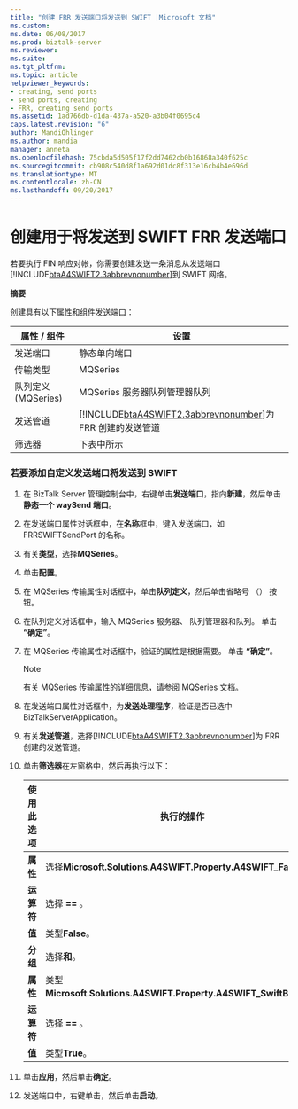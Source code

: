 ```yaml
---
title: "创建 FRR 发送端口将发送到 SWIFT |Microsoft 文档"
ms.custom: 
ms.date: 06/08/2017
ms.prod: biztalk-server
ms.reviewer: 
ms.suite: 
ms.tgt_pltfrm: 
ms.topic: article
helpviewer_keywords:
- creating, send ports
- send ports, creating
- FRR, creating send ports
ms.assetid: 1ad766db-d1da-437a-a520-a3b04f0695c4
caps.latest.revision: "6"
author: MandiOhlinger
ms.author: mandia
manager: anneta
ms.openlocfilehash: 75cbda5d505f17f2dd7462cb0b16868a340f625c
ms.sourcegitcommit: cb908c540d8f1a692d01dc8f313e16cb4b4e696d
ms.translationtype: MT
ms.contentlocale: zh-CN
ms.lasthandoff: 09/20/2017
---
```

# <a name="creating-the-frr-send-port-for-sending-to-swift"></a>创建用于将发送到 SWIFT FRR 发送端口
若要执行 FIN 响应对帐，你需要创建发送一条消息从发送端口[!INCLUDE[btaA4SWIFT2.3abbrevnonumber](../../includes/btaa4swift2-3abbrevnonumber-md.md)]到 SWIFT 网络。  
  
 **摘要**  
  
 创建具有以下属性和组件发送端口：  
  
|属性 / 组件|设置|  
|-------------------------|-------------|  
|发送端口|静态单向端口|  
|传输类型|MQSeries|  
|队列定义 (MQSeries)|MQSeries 服务器队列管理器队列|  
|发送管道|[!INCLUDE[btaA4SWIFT2.3abbrevnonumber](../../includes/btaa4swift2-3abbrevnonumber-md.md)]为 FRR 创建的发送管道|  
|筛选器|下表中所示|  
  
### <a name="to-add-a-custom-send-port-for-sending-to-swift"></a>若要添加自定义发送端口将发送到 SWIFT  
  
1.  在 BizTalk Server 管理控制台中，右键单击**发送端口**，指向**新建**，然后单击**静态一个 waySend 端口**。  
  
2.  在发送端口属性对话框中，在**名称**框中，键入发送端口，如 FRRSWIFTSendPort 的名称。  
  
3.  有关**类型**，选择**MQSeries**。  
  
4.  单击**配置**。  
  
5.  在 MQSeries 传输属性对话框中，单击**队列定义**，然后单击省略号 （） 按钮。  
  
6.  在队列定义对话框中，输入 MQSeries 服务器、 队列管理器和队列。 单击 **“确定”**。  
  
7.  在 MQSeries 传输属性对话框中，验证的属性是根据需要。 单击 **“确定”**。  
  
    > [!NOTE]
    >  有关 MQSeries 传输属性的详细信息，请参阅 MQSeries 文档。  
  
8.  在发送端口属性对话框中，为**发送处理程序**，验证是否已选中 BizTalkServerApplication。  
  
9. 有关**发送管道**，选择[!INCLUDE[btaA4SWIFT2.3abbrevnonumber](../../includes/btaa4swift2-3abbrevnonumber-md.md)]为 FRR 创建的发送管道。  
  
10. 单击**筛选器**在左窗格中，然后再执行以下：  
  
    |使用此选项|执行的操作|  
    |--------------|----------------|  
    |**属性**|选择**Microsoft.Solutions.A4SWIFT.Property.A4SWIFT_Failed**。|  
    |**运算符**|选择 **==** 。|  
    |**值**|类型**False**。|  
    |**分组**|选择**和**。|  
    |**属性**|类型**Microsoft.Solutions.A4SWIFT.Property.A4SWIFT_SwiftBound**。|  
    |**运算符**|选择 **==** 。|  
    |**值**|类型**True**。|  
  
11. 单击**应用**，然后单击**确定**。  
  
12. 发送端口中，右键单击，然后单击**启动**。
